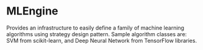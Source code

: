 # MLEngine
Provides an infrastructure to easily define a family of machine learning 
algorithms using strategy design pattern. 
Sample algorithm classes are: SVM from scikit-learn, and 
Deep Neural Network from TensorFlow libraries.
